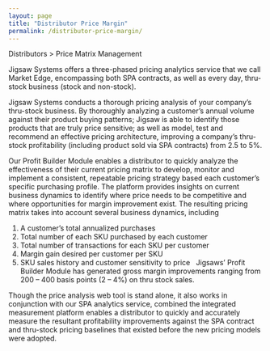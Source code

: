 ```yaml
---
layout: page
title: "Distributor Price Margin"
permalink: /distributor-price-margin/
---
```


Distributors > Price Matrix Management

Jigsaw Systems offers a three-phased pricing analytics service  that we call Market Edge, encompassing both SPA contracts, as well as every day, thru-stock business (stock and non-stock).

Jigsaw Systems conducts a thorough pricing analysis of your company’s thru-stock business.  By thoroughly analyzing a customer’s annual volume against their product buying patterns; Jigsaw is able to identify those products that are truly price sensitive; as well as model, test and recommend an effective pricing architecture, improving a company’s thru-stock profitability (including product sold via SPA contracts) from 2.5 to 5%.


Our Profit Builder Module enables a distributor to quickly analyze the effectiveness of their current pricing matrix to develop, monitor and implement a consistent, repeatable pricing strategy based each customer’s specific purchasing profile.  The platform provides insights on current business dynamics to identify where price needs to be competitive and where opportunities for margin improvement exist. The resulting pricing matrix takes into account several business dynamics, including

1. A customer’s total annualized purchases
2. Total number of each SKU purchased by each customer
3. Total number of transactions for each SKU per customer
4. Margin gain desired per customer per SKU
5. SKU sales history and customer sensitivity to price
 
Jigsaws’ Profit Builder Module has generated gross margin improvements ranging from 200 – 400 basis points (2 – 4%) on thru stock sales.


Though the price analysis web tool is stand alone, it also works in conjunction with our SPA analytics service, combined the integrated measurement platform enables a distributor to quickly and accurately measure the resultant profitability improvements against the SPA contract and thru-stock pricing baselines that existed before the new pricing models were adopted.

